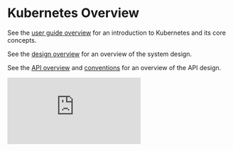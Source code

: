 # Kubernetes Overview

See the [user guide overview](docs/user-guide/overview.md) for an introduction to Kubernetes and its core concepts.

See the [design overview](docs/design) for an overview of the system design.

See the [API overview](docs/api.md) and [conventions](docs/devel/api-conventions.md) for an overview of the API design.


[![Analytics](https://kubernetes-site.appspot.com/UA-36037335-10/GitHub/DESIGN.md?pixel)]()
